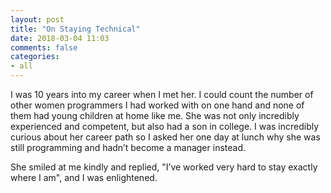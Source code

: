 ```yaml
---
layout: post
title: "On Staying Technical"
date: 2018-03-04 11:03
comments: false
categories:
- all
---
```


I was 10 years into my career when I met her. I could count the number of other women programmers I had worked with on one hand and none of them had young children at home like me. She was not only incredibly experienced and competent, but also had a son in college. I was incredibly curious about her career path so I asked her one day at lunch why she was still programming and hadn’t become a manager instead.

She smiled at me kindly and replied, "I’ve worked very hard to stay exactly where I am",  and I was enlightened.

